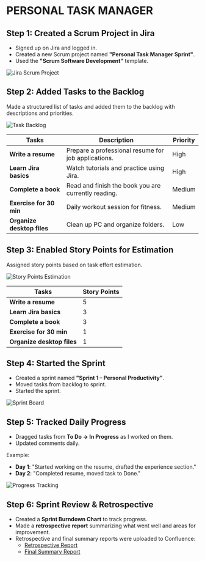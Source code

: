 # PERSONAL TASK MANAGER

## Step 1: Created a Scrum Project in Jira
- Signed up on Jira and logged in.  
- Created a new Scrum project named **"Personal Task Manager Sprint"**.  
- Used the **"Scrum Software Development"** template.  

![Jira Scrum Project](https://github.com/yourusername/your-repo/blob/main/image_1.png)

## Step 2: Added Tasks to the Backlog
Made a structured list of tasks and added them to the backlog with descriptions and priorities.  

![Task Backlog](https://github.com/yourusername/your-repo/blob/main/image_2.png)

| Tasks               | Description                                     | Priority |
|---------------------|-----------------------------------------------|----------|
| **Write a resume**  | Prepare a professional resume for job applications. | High     |
| **Learn Jira basics** | Watch tutorials and practice using Jira.      | High     |
| **Complete a book** | Read and finish the book you are currently reading. | Medium  |
| **Exercise for 30 min** | Daily workout session for fitness.           | Medium  |
| **Organize desktop files** | Clean up PC and organize folders.         | Low      |

## Step 3: Enabled Story Points for Estimation
Assigned story points based on task effort estimation.  

![Story Points Estimation](https://github.com/yourusername/your-repo/blob/main/image_3.png)

| Tasks               | Story Points |
|---------------------|-------------|
| **Write a resume**  | 5           |
| **Learn Jira basics** | 3           |
| **Complete a book** | 3           |
| **Exercise for 30 min** | 1         |
| **Organize desktop files** | 1      |

## Step 4: Started the Sprint
- Created a sprint named **"Sprint 1 – Personal Productivity"**.  
- Moved tasks from backlog to sprint.  
- Started the sprint.  

![Sprint Board](https://github.com/yourusername/your-repo/blob/main/image_4.png)

## Step 5: Tracked Daily Progress
- Dragged tasks from **To Do → In Progress** as I worked on them.  
- Updated comments daily.  

Example:  
- **Day 1**: "Started working on the resume, drafted the experience section."  
- **Day 2**: "Completed resume, moved task to Done."  

![Progress Tracking](https://github.com/yourusername/your-repo/blob/main/image_5.png)

## Step 6: Sprint Review & Retrospective
- Created a **Sprint Burndown Chart** to track progress.  
- Made a **retrospective report** summarizing what went well and areas for improvement.  
- Retrospective and final summary reports were uploaded to Confluence:  
  - [Retrospective Report](https://suryawanshiyash.atlassian.net/wiki/x/SwEB)  
  - [Final Summary Report](https://suryawanshiyash.atlassian.net/wiki/x/voAB)  
